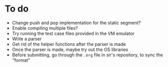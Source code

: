 # To do

- Change push and pop implementation for the static segment?
- Enable compiling multiple files?
- Try running the test case files provided in the VM emulator
- Write a parser
- Get rid of the helper functions after the parser is made
- Once the parser is made, maybe try out the OS libraries
- Before submitting, go through the `.org` file in sir's repository, to sync the "format"
